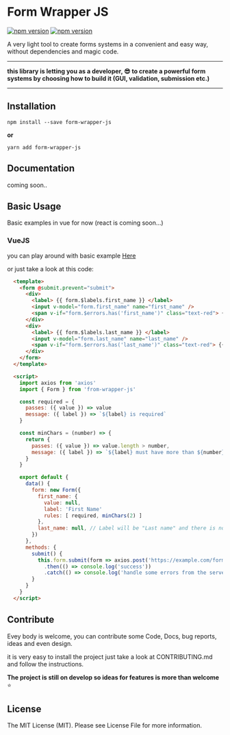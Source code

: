 # Form Wrapper JS
[![npm version](https://badge.fury.io/js/form-wrapper-js.svg)](https://badge.fury.io/js/form-wrapper-js)
[![npm version](https://travis-ci.org/Nevoss/form-wrapper-js.svg?branch=master)](https://travis-ci.org/Nevoss/form-wrapper-js)

A very light tool to create forms systems in a convenient and easy way, without dependencies and magic code.

---
**this library is letting you as a developer, 😎 to create a powerful form systems by choosing how to build it (GUI, validation, submission etc.)**

---

## Installation
```
npm install --save form-wrapper-js
```
**or**
```
yarn add form-wrapper-js
```

## Documentation
coming soon..

## Basic Usage
Basic examples in vue for now (react is coming soon...)

### VueJS
you can play around with basic example [Here](https://codesandbox.io/s/5x96q83yvp?module=%2Fsrc%2FApp.vue)

or just take a look at this code:
```html
  <template>
    <form @submit.prevent="submit">
      <div>
        <label> {{ form.$labels.first_name }} </label>
        <input v-model="form.first_name" name="first_name" />
        <span v-if="form.$errors.has('first_name')" class="text-red"> {{ form.$errors.get('first_name') }} </span>
      </div>
      <div>
        <label> {{ form.$labels.last_name }} </label>
        <input v-model="form.last_name" name="last_name" />
        <span v-if="form.$errors.has('last_name')" class="text-red"> {{ form.$errors.get('last_name') }} </span>
      </div>
    </form>
  </template>

  <script>
    import axios from 'axios'
    import { Form } from 'from-wrapper-js'

    const required = {
      passes: ({ value }) => value
      message: ({ label }) => `${label} is required` 
    }

    const minChars = (number) => {
      return {
        passes: ({ value }) => value.length > number,
        message: ({ label }) => `${label} must have more than ${number} characters`
      }
    }

    export default {
      data() {
        form: new Form({
          first_name: {
            value: null,
            label: 'First Name'
            rules: [ required, minChars(2) ]
          },
          last_name: null, // Label will be "Last name" and there is no client side validation rules to check on submit
        })
      },
      methods: {
        submit() {
          this.form.submit(form => axios.post('https://example.com/form'), form.data())
            .then(() => console.log('success'))
            .catch(() => console.log('handle some errors from the server (there is hook for more standard way of handling errors from server)'))
        }
      }
    }
  </script>
```

## Contribute
Evey body is welcome, you can contribute some Code, Docs, bug reports, ideas and even design. 

it is very easy to install the project just take a look at CONTRIBUTING.md and follow the instructions.

**The project is still on develop so ideas for features is more than welcome** ⭐

## License
The MIT License (MIT). Please see License File for more information.
